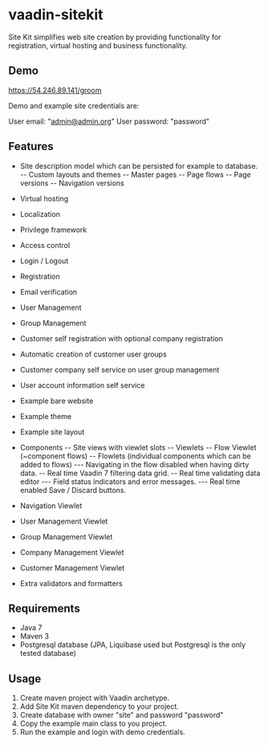 vaadin-sitekit
==============

Site Kit simplifies web site creation by providing functionality for registration, virtual hosting and business functionality.

Demo
----

https://54.246.89.141/groom

Demo and example site credentials are:

User email: "admin@admin.org"
User password: "password"

Features
--------

- Site description model which can be persisted for example to database.
-- Custom layouts and themes
-- Master pages
-- Page flows
-- Page versions
-- Navigation versions

- Virtual hosting
- Localization
- Privilege framework
- Access control
- Login / Logout
- Registration
- Email verification
- User Management
- Group Management

- Customer self registration with optional company registration
- Automatic creation of customer user groups
- Customer company self service on user group management
- User account information self service

- Example bare website
- Example theme
- Example site layout

- Components
-- Site views with viewlet slots
-- Viewlets
-- Flow Viewlet (~component flows)
-- Flowlets (individual components which can be added to flows)
--- Navigating in the flow disabled when having dirty data.
-- Real time Vaadin 7 filtering data grid.
-- Real time validating data editor
--- Field status indicators and error messages.
--- Real time enabled Save / Discard buttons.
- Navigation Viewlet
- User Management Viewlet
- Group Management Viewlet
- Company Management Viewlet
- Customer Management Viewlet
- Extra validators and formatters

Requirements
------------

* Java 7
* Maven 3
* Postgresql database (JPA, Liquibase used but Postgresql is the only tested database)

Usage
-----

1. Create maven project with Vaadin archetype.
2. Add Site Kit maven dependency to your project.
2. Create database with owner "site" and password "password"
3. Copy the example main class to you project.
4. Run the example and login with demo credentials.